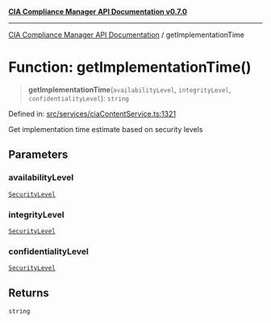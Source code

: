 [**CIA Compliance Manager API Documentation v0.7.0**](../README.md)

***

[CIA Compliance Manager API Documentation](../globals.md) / getImplementationTime

# Function: getImplementationTime()

> **getImplementationTime**(`availabilityLevel`, `integrityLevel`, `confidentialityLevel`): `string`

Defined in: [src/services/ciaContentService.ts:1321](https://github.com/Hack23/cia-compliance-manager/blob/main/src/services/ciaContentService.ts#L1321)

Get implementation time estimate based on security levels

## Parameters

### availabilityLevel

[`SecurityLevel`](../type-aliases/SecurityLevel.md)

### integrityLevel

[`SecurityLevel`](../type-aliases/SecurityLevel.md)

### confidentialityLevel

[`SecurityLevel`](../type-aliases/SecurityLevel.md)

## Returns

`string`
